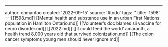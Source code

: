 ---
author: ohmanfoo
created: '2022-09-15'
source: '#todo'
tags: ''
title: '1598'
---[[1598.md]]
[[Mental health and substance use in an urban First Nations population in Hamilton Ontario.md]]
[[Volunteer’s doc blames sii vaccine for neuro disorder.md]]
[[2022.md]]
[[it could feed the world’ amaranth, a health trend 8,000 years old that survived colonization.md]]
[[The colon cancer symptoms young men should never ignore.md]]
